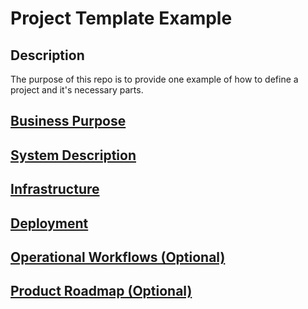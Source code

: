 # Project Template Example

## Description
The purpose of this repo is to provide one example of how to define a project and it's necessary parts.

## [Business Purpose](./business_purpose/business.purpose.main.md) 

## [System Description](./system_description/system.description.main.md)

## [Infrastructure](./infrastructure/infrastructure.main.md)

## [Deployment](./deployment/deployment.main.md)

## [Operational Workflows (Optional)](./operational_workflows/operational.workflows.main.md)

## [Product Roadmap (Optional)](./product_roadmap/product.roadmap.main.md)
